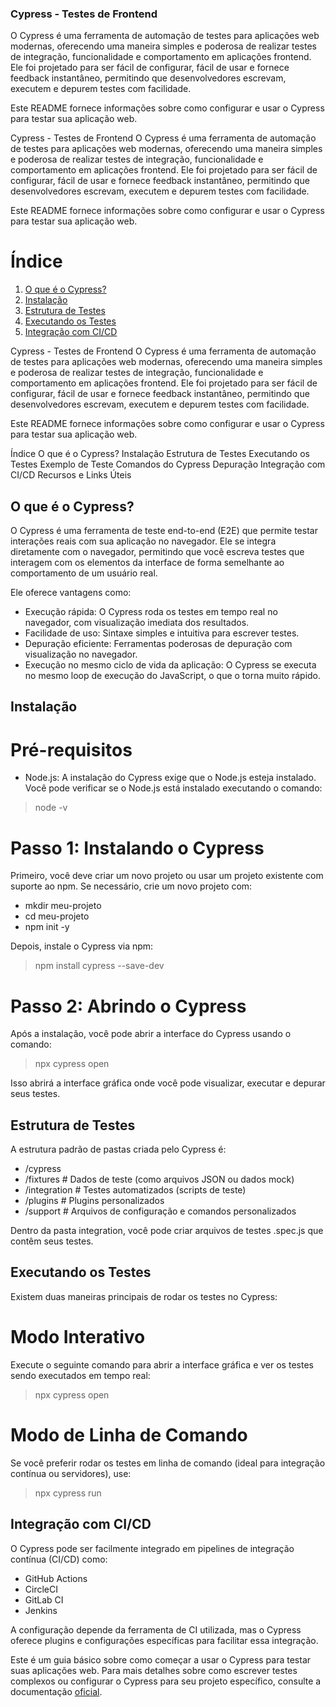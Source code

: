 ### Cypress - Testes de Frontend

O Cypress é uma ferramenta de automação de testes para aplicações web modernas, oferecendo uma maneira simples e poderosa de realizar testes de integração, funcionalidade e comportamento em aplicações frontend. Ele foi projetado para ser fácil de configurar, fácil de usar e fornece feedback instantâneo, permitindo que desenvolvedores escrevam, executem e depurem testes com facilidade.

Este README fornece informações sobre como configurar e usar o Cypress para testar sua aplicação web.


Cypress - Testes de Frontend
O Cypress é uma ferramenta de automação de testes para aplicações web modernas, oferecendo uma maneira simples e poderosa de realizar testes de integração, funcionalidade e comportamento em aplicações frontend. Ele foi projetado para ser fácil de configurar, fácil de usar e fornece feedback instantâneo, permitindo que desenvolvedores escrevam, executem e depurem testes com facilidade.

Este README fornece informações sobre como configurar e usar o Cypress para testar sua aplicação web.

# Índice

1. [O que é o Cypress?](#o-que-é-o-cypress)
2. [Instalação](#instalação)
3. [Estrutura de Testes](#estrutura-de-testes)
4. [Executando os Testes](#executando-os-testes)
5. [Integração com CI/CD](#integração-com-cicd)

Cypress - Testes de Frontend
O Cypress é uma ferramenta de automação de testes para aplicações web modernas, oferecendo uma maneira simples e poderosa de realizar testes de integração, funcionalidade e comportamento em aplicações frontend. Ele foi projetado para ser fácil de configurar, fácil de usar e fornece feedback instantâneo, permitindo que desenvolvedores escrevam, executem e depurem testes com facilidade.

Este README fornece informações sobre como configurar e usar o Cypress para testar sua aplicação web.

Índice
O que é o Cypress?
Instalação
Estrutura de Testes
Executando os Testes
Exemplo de Teste
Comandos do Cypress
Depuração
Integração com CI/CD
Recursos e Links Úteis

## O que é o Cypress?

O Cypress é uma ferramenta de teste end-to-end (E2E) que permite testar interações reais com sua aplicação no navegador. Ele se integra diretamente com o navegador, permitindo que você escreva testes que interagem com os elementos da interface de forma semelhante ao comportamento de um usuário real.

Ele oferece vantagens como:

- Execução rápida: O Cypress roda os testes em tempo real no navegador, com visualização imediata dos resultados.
- Facilidade de uso: Sintaxe simples e intuitiva para escrever testes.
- Depuração eficiente: Ferramentas poderosas de depuração com visualização no navegador.
- Execução no mesmo ciclo de vida da aplicação: O Cypress se executa no mesmo loop de execução do JavaScript, o que o torna muito rápido.

## Instalação
# Pré-requisitos
* Node.js: A instalação do Cypress exige que o Node.js esteja instalado. Você pode verificar se o Node.js está instalado executando o comando:

> node -v

# Passo 1: Instalando o Cypress

Primeiro, você deve criar um novo projeto ou usar um projeto existente com suporte ao npm. Se necessário, crie um novo projeto com:

- mkdir meu-projeto
- cd meu-projeto
- npm init -y

Depois, instale o Cypress via npm:

> npm install cypress --save-dev

# Passo 2: Abrindo o Cypress

Após a instalação, você pode abrir a interface do Cypress usando o comando:

> npx cypress open

Isso abrirá a interface gráfica onde você pode visualizar, executar e depurar seus testes.

## Estrutura de Testes

A estrutura padrão de pastas criada pelo Cypress é:

- /cypress
-   /fixtures      # Dados de teste (como arquivos JSON ou dados mock)
-   /integration   # Testes automatizados (scripts de teste)
-   /plugins       # Plugins personalizados
-   /support       # Arquivos de configuração e comandos personalizados

Dentro da pasta integration, você pode criar arquivos de testes .spec.js que contêm seus testes.

## Executando os Testes

Existem duas maneiras principais de rodar os testes no Cypress:

# Modo Interativo

Execute o seguinte comando para abrir a interface gráfica e ver os testes sendo executados em tempo real:

> npx cypress open

# Modo de Linha de Comando

Se você preferir rodar os testes em linha de comando (ideal para integração contínua ou servidores), use:

> npx cypress run

## Integração com CI/CD

O Cypress pode ser facilmente integrado em pipelines de integração contínua (CI/CD) como:

- GitHub Actions
- CircleCI
- GitLab CI
- Jenkins

A configuração depende da ferramenta de CI utilizada, mas o Cypress oferece plugins e configurações específicas para facilitar essa integração.

Este é um guia básico sobre como começar a usar o Cypress para testar suas aplicações web. Para mais detalhes sobre como escrever testes complexos ou configurar o Cypress para seu projeto específico, consulte a documentação [oficial](https://www.cypress.io/).